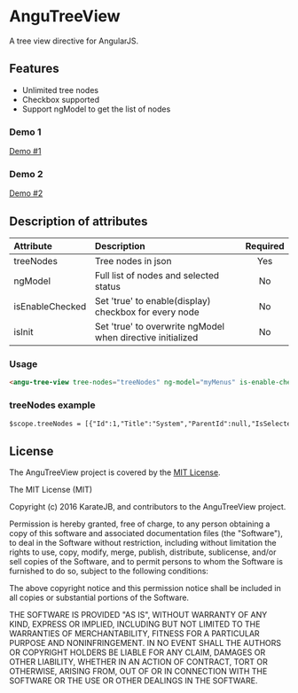 # AnguTreeView
A tree view directive for AngularJS.

## Features
* Unlimited tree nodes
* Checkbox supported
* Support ngModel to get the list of nodes

### Demo 1
[Demo #1](http://karatejb.github.io/demo/angu-treeview/demo1)
### Demo 2
[Demo #2](http://karatejb.github.io/demo/angu-treeview/demo2)

## Description of attributes
| Attribute        | Description           | Required  |
| :------------- |:-------------| :-----:|
| treeNodes | Tree nodes in json | Yes |
| ngModel | Full list of nodes and selected status | No |
| isEnableChecked | Set 'true' to enable(display) checkbox for every node | No |
| isInit | Set 'true' to overwrite ngModel when directive initialized  | No |

### Usage
```html
<angu-tree-view tree-nodes="treeNodes" ng-model="myMenus" is-enable-checked="true" is-init="true"></tree-view>
```

### treeNodes example
```html
$scope.treeNodes = [{"Id":1,"Title":"System","ParentId":null,"IsSelected":false,"Nodes":[{"Id":101,"Title":"Users","ParentId":1,"IsSelected":false,"Nodes":[]},{"Id":102,"Title":"Functions","ParentId":1,"IsSelected":false,"Nodes":[]}]}]
```



## License
The AnguTreeView project is covered by the [MIT License](http://opensource.org/licenses/MIT "MIT License").

The MIT License (MIT)

Copyright (c) 2016 KarateJB, and contributors to the AnguTreeView project.

Permission is hereby granted, free of charge, to any person obtaining a copy
of this software and associated documentation files (the "Software"), to deal
in the Software without restriction, including without limitation the rights
to use, copy, modify, merge, publish, distribute, sublicense, and/or sell
copies of the Software, and to permit persons to whom the Software is
furnished to do so, subject to the following conditions:

The above copyright notice and this permission notice shall be included in
all copies or substantial portions of the Software.

THE SOFTWARE IS PROVIDED "AS IS", WITHOUT WARRANTY OF ANY KIND, EXPRESS OR
IMPLIED, INCLUDING BUT NOT LIMITED TO THE WARRANTIES OF MERCHANTABILITY,
FITNESS FOR A PARTICULAR PURPOSE AND NONINFRINGEMENT. IN NO EVENT SHALL THE
AUTHORS OR COPYRIGHT HOLDERS BE LIABLE FOR ANY CLAIM, DAMAGES OR OTHER
LIABILITY, WHETHER IN AN ACTION OF CONTRACT, TORT OR OTHERWISE, ARISING FROM,
OUT OF OR IN CONNECTION WITH THE SOFTWARE OR THE USE OR OTHER DEALINGS IN
THE SOFTWARE.

